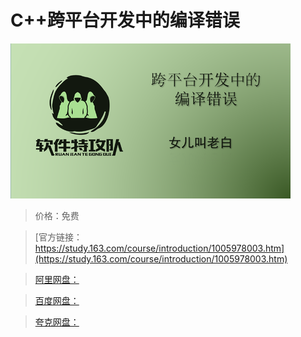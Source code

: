 # C++跨平台开发中的编译错误

![img](../../../assets/study163/free/154124c0929c48888441a85798943baf.PNG)

> 价格：免费

> [官方链接：https://study.163.com/course/introduction/1005978003.htm](https://study.163.com/course/introduction/1005978003.htm)

> [阿里网盘：]()

> [百度网盘：]()

> [夸克网盘：]()
